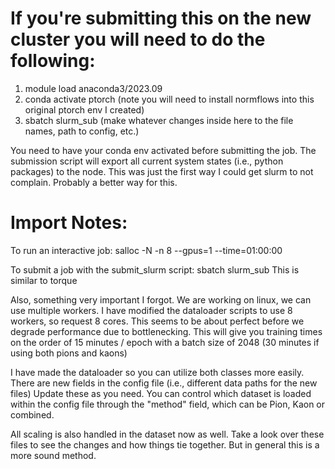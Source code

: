 # If you're submitting this on the new cluster you will need to do the following:

1. module load anaconda3/2023.09
2. conda activate ptorch (note you will need to install normflows into this original ptorch env I created)
3. sbatch slurm_sub (make whatever changes inside here to the file names, path to config, etc.)

You need to have your conda env activated before submitting the job. The submission script will export all current system states (i.e., python packages) to the node.
This was just the first way I could get slurm to not complain. Probably a better way for this.

# Import Notes:

To run an interactive job: salloc -N -n 8 --gpus=1 --time=01:00:00

To submit a job with the submit_slurm script: sbatch slurm_sub
This is similar to torque

Also, something very important I forgot. We are working on linux, we can use multiple workers. I have modified the dataloader scripts to use 8 workers, so request 8 cores. This seems to be about perfect before we degrade performance due to bottlenecking.
This will give you training times on the order of 15 minutes / epoch with a batch size of 2048 (30 minutes if using both pions and kaons)

I have made the dataloader so you can utilize both classes more easily. There are new fields in the config file (i.e., different data paths for the new files) Update these as you need.
You can control which dataset is loaded within the config file through the "method" field, which can be Pion, Kaon or combined.

All scaling is also handled in the dataset now as well. Take a look over these files to see the changes and how things tie together. But in general this is a more sound method.
